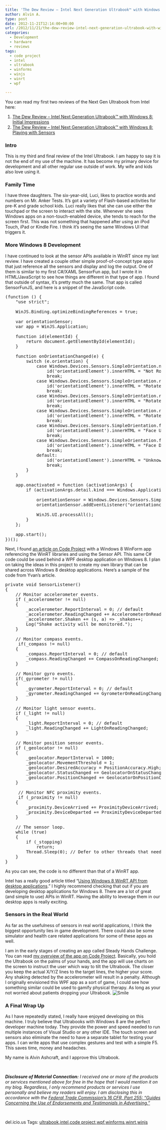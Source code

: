 ```yaml
---
title: 'The Dew Review – Intel Next Generation Ultrabook™ with Windows 8: A Final Look'
author: Alvin A.
type: post
date: 2012-11-21T12:14:00+00:00
url: /2012/11/21/the-dew-review-intel-next-generation-ultrabook-with-windows-8-a-final-look/
categories:
  - Development
  - hardware
  - reviews
tags:
  - code project
  - intel
  - ultrabook
  - winforms
  - winjs
  - winrt
  - wpf

---
```

You can read my first two reviews of the Next Gen Ultrabook from Intel here:

  1. [The Dew Review – Intel Next Generation Ultrabook™ with Windows 8: Initial Impressions][1] 
  2. [The Dew Review – Intel Next Generation Ultrabook™ with Windows 8: Playing with Sensors][2] 

### Intro

This is my third and final review of the Intel Ultrabook. I am happy to say it is not the end of my use of the machine. It has become my primary device for development and all other regular use outside of work. My wife and kids also love using it.

### Family Time

I have three daughters. The six-year-old, Luci, likes to practice words and numbers on Mr. Anker Tests. It’s got a variety of Flash-based activities for pre-K and grade school kids. Luci really likes that she can use either the touchpad or the screen to interact with the site. Whenever she sees Windows apps on a non-touch-enabled device, she tends to reach for the screen first. This was not something that happened after using an iPod Touch, iPad or Kindle Fire. I think it’s seeing the same Windows UI that triggers it.

### More Windows 8 Development

I have continued to look at the sensor APIs available in WinRT since my last review. I have created a couple other simple proof-of-concept type apps that just reference all the sensors and display and log the output. One of them is similar to my first C#/XAML SensorFun app, but I wrote it in HTML/JavaScript to see how things are different in that type of app. I found that outside of syntax, it’s pretty much the same. That app is called SensorFunJS, and here is a snippet of the JavaScript code.

<pre class="csharpcode">(<span class="kwrd">function</span> () {
    <span class="str">"use strict"</span>;

    WinJS.Binding.optimizeBindingReferences = <span class="kwrd">true</span>;

    <span class="kwrd">var</span> orientationSensor;
    <span class="kwrd">var</span> app = WinJS.Application;

    <span class="kwrd">function</span> id(elementId) {
        <span class="kwrd">return</span> document.getElementById(elementId);
    }

    <span class="kwrd">function</span> onOrientationChanged(e) {
        <span class="kwrd">switch</span> (e.orientation) {
            <span class="kwrd">case</span> Windows.Devices.Sensors.SimpleOrientation.notRotated:
                id(<span class="str">'orientationElement'</span>).innerHTML = <span class="str">"Not Rotated"</span>;
                <span class="kwrd">break</span>;
            <span class="kwrd">case</span> Windows.Devices.Sensors.SimpleOrientation.rotated90DegreesCounterclockwise:
                id(<span class="str">'orientationElement'</span>).innerHTML = <span class="str">"Rotated 90 degrees"</span>;
                <span class="kwrd">break</span>;
            <span class="kwrd">case</span> Windows.Devices.Sensors.SimpleOrientation.rotated180DegreesCounterclockwise:
                id(<span class="str">'orientationElement'</span>).innerHTML = <span class="str">"Rotated 180 degrees"</span>;
                <span class="kwrd">break</span>;
            <span class="kwrd">case</span> Windows.Devices.Sensors.SimpleOrientation.rotated270DegreesCounterclockwise:
                id(<span class="str">'orientationElement'</span>).innerHTML = <span class="str">"Rotated 270 degrees"</span>;
                <span class="kwrd">break</span>;
            <span class="kwrd">case</span> Windows.Devices.Sensors.SimpleOrientation.faceup:
                id(<span class="str">'orientationElement'</span>).innerHTML = <span class="str">"Face Up"</span>;
                <span class="kwrd">break</span>;
            <span class="kwrd">case</span> Windows.Devices.Sensors.SimpleOrientation.facedown:
                id(<span class="str">'orientationElement'</span>).innerHTML = <span class="str">"Face Down"</span>;
                <span class="kwrd">break</span>;
            <span class="kwrd">default</span>:
                id(<span class="str">'orientationElement'</span>).innerHTML = <span class="str">"Unknown orientation: "</span> + e.orientation;
                <span class="kwrd">break</span>;
        }
    }

    app.onactivated = <span class="kwrd">function</span> (activationArgs) {
        <span class="kwrd">if</span> (activationArgs.detail.kind === Windows.ApplicationModel.Activation.ActivationKind.launch) {
            
            orientationSensor = Windows.Devices.Sensors.SimpleOrientationSensor.getDefault();
            orientationSensor.addEventListener(<span class="str">"orientationchanged"</span>, onOrientationChanged);
            
            WinJS.UI.processAll();
        }
    };
    
    app.start();
})();</pre>

Next, I found [an article on Code Project][3] with a Windows 8 WinForm app referencing the WinRT libraries and using the Sensor API. This same C# code could be used behind a WPF desktop application on WIndows 8. I plan on taking the ideas in this project to create my own library that can be shared across Windows 8 desktop applications. Here’s a sample of the code from Yvan’s article.

<pre class="csharpcode"><span class="kwrd">private</span> <span class="kwrd">void</span> SensorListener()
{
    <span class="rem">// Monitor accelerometer events.</span>
    <span class="kwrd">if</span> (_accelerometer != <span class="kwrd">null</span>)
    {
        _accelerometer.ReportInterval = 0; <span class="rem">// default</span>
        _accelerometer.ReadingChanged += AccelerometerOnReadingChanged;
        _accelerometer.Shaken += (s, a) =&gt; _shaken++;
        Log(<span class="str">"Shake activity will be monitored."</span>);
    }

    <span class="rem">// Monitor compass events.</span>
     <span class="kwrd">if</span>(_compass != <span class="kwrd">null</span>)
    {
        _compass.ReportInterval = 0; <span class="rem">// default</span>
        _compass.ReadingChanged += CompassOnReadingChanged;
    }

    <span class="rem">// Monitor gyro events.</span>
    <span class="kwrd">if</span>(_gyrometer != <span class="kwrd">null</span>)
    {
        _gyrometer.ReportInterval = 0; <span class="rem">// default</span>
        _gyrometer.ReadingChanged += GyrometerOnReadingChanged;
    }

    <span class="rem">// Monitor light sensor events.</span>
    <span class="kwrd">if</span> (_light != <span class="kwrd">null</span>)
    {
        _light.ReportInterval = 0; <span class="rem">// default</span>
        _light.ReadingChanged += LightOnReadingChanged;
    }

    <span class="rem">// Monitor position sensor events.</span>
    <span class="kwrd">if</span> (_geolocator != <span class="kwrd">null</span>)
    {
        _geolocator.ReportInterval = 1000;
        _geolocator.MovementThreshold = 1;
        _geolocator.DesiredAccuracy = PositionAccuracy.High;
        _geolocator.StatusChanged += GeolocatorOnStatusChanged;
        _geolocator.PositionChanged += GeolocatorOnPositionChanged;
    }

     <span class="rem">// Monitor NFC proximity events.</span>
     <span class="kwrd">if</span> (_proximity != <span class="kwrd">null</span>)
    {
        _proximity.DeviceArrived += ProximityDeviceArrived;
        _proximity.DeviceDeparted += ProximityDeviceDeparted;
    }
            
    <span class="rem">// The sensor loop.</span>
    <span class="kwrd">while</span> (<span class="kwrd">true</span>)
    {
        <span class="kwrd">if</span> (_stopping)
            <span class="kwrd">return</span>;
        Thread.Sleep(0); <span class="rem">// Defer to other threads that need cycles.</span>
    }
}</pre>

As you can see, the code is no different than that of a WinRT app.

Intel has a really good article titled “<a href="http://software.intel.com/en-us/articles/using-winrt-apis-from-desktop-applications" target="_blank">Using Windows 8 WinRT API from desktop applications</a>.” I highly recommend checking that out if you are developing desktop applications for Windows 8. There are a lot of great (and simple to use) APIs in WinRT. Having the ability to leverage them in our desktop apps is really exciting.

### Sensors in the Real World

As far as the usefulness of sensors in real world applications, I think the biggest opportunity lies in game development. There could also be some simulator and health care related applications for some of these apps as well.

I am in the early stages of creating an app called Steady Hands Challenge. You can read <a href="http://www.codeproject.com/Articles/478507/Steady-Hands-Challenge" target="_blank">my overview of the app on Code Project</a>. Basically, you hold the Ultrabook on the palms of your hands, and the app will use charts on the screen to instruct the user which way to tilt the Ultrabook. The closer you keep the actual X/Y/Z lines to the target lines, the higher your score. Any shaking detected by the accelerometer will result in a penalty. Although I originally envisioned this WPF app as a sort of game, I could see how something similar could be used to gamify physical therapy. As long as your not worried about patients dropping your Ultrabook.&#160;<img decoding="async" class="wlEmoticon wlEmoticon-smile" style="border-top-style: none; border-left-style: none; border-bottom-style: none; border-right-style: none" alt="Smile" src="/wp-content/uploads/wlEmoticon-smile5.png" /> 

### A Final Wrap Up

As I have repeatedly stated, I really have enjoyed developing on this machine. I truly believe that Ultrabooks with Windows 8 are the perfect developer machine today. They provide the power and speed needed to run multiple instances of Visual Studio or any other IDE. The touch screen and sensors also eliminate the need to have a separate tablet for testing your apps. I can write apps that use complex gestures and test with a simple F5. This saves time, money and headaches.

My name is Alvin Ashcraft, and I approve this Ultrabook.

&#160;

_**Disclosure of Material Connection:** I received one or more of the products or services mentioned above for free in the hope that I would mention it on my blog. Regardless, I only recommend products or services I use personally and believe my readers will enjoy. I am disclosing this in accordance with the_ [_Federal Trade Commission’s 16 CFR, Part 255: “Guides Concerning the Use of Endorsements and Testimonials in Advertising.”_][4]

&#160;

<div id="scid:0767317B-992E-4b12-91E0-4F059A8CECA8:08f9fca9-8454-415b-bc44-ff7b292ad9d9" class="wlWriterEditableSmartContent" style="float: none; padding-bottom: 0px; padding-top: 0px; padding-left: 0px; margin: 0px; display: inline; padding-right: 0px">
  del.icio.us Tags: <a href="http://del.icio.us/popular/ultrabook" rel="tag">ultrabook</a>,<a href="http://del.icio.us/popular/intel" rel="tag">intel</a>,<a href="http://del.icio.us/popular/code+project" rel="tag">code project</a>,<a href="http://del.icio.us/popular/wpf" rel="tag">wpf</a>,<a href="http://del.icio.us/popular/winforms" rel="tag">winforms</a>,<a href="http://del.icio.us/popular/winrt" rel="tag">winrt</a>,<a href="http://del.icio.us/popular/winjs" rel="tag">winjs</a>
</div>

 [1]: https://morningdew-bpc6g3a0fgaxdxcu.eastus2-01.azurewebsites.net/2012/09/04/the-dew-review-intel-next-generation-ultrabook-with-windows-8-initial-impressions/
 [2]: https://morningdew-bpc6g3a0fgaxdxcu.eastus2-01.azurewebsites.net/2012/09/25/the-dew-review-intel-next-generation-ultrabook-with-windows-8-playing-with-sensors/
 [3]: http://www.codeproject.com/Articles/490125/Reading-Ultrabook-Sensor-Data-with-the-Windows-8-S
 [4]: http://www.access.gpo.gov/nara/cfr/waisidx_03/16cfr255_03.html